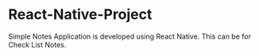 # React-Native-Project

Simple Notes Application is developed using React Native. This can be for Check List Notes.
